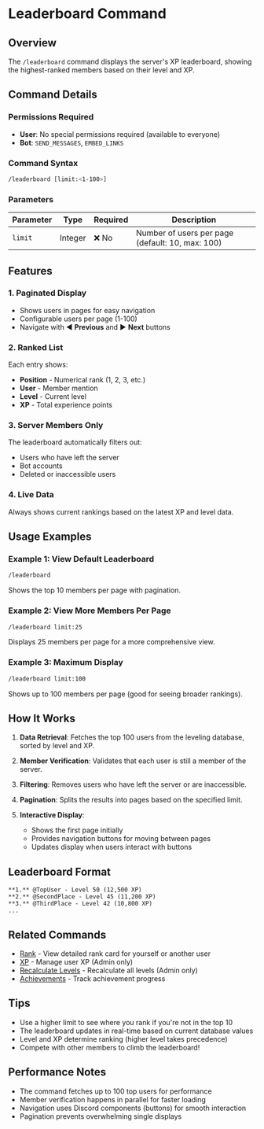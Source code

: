 # Leaderboard Command

## Overview

The `/leaderboard` command displays the server's XP leaderboard, showing the highest-ranked members based on their level and XP.

## Command Details

### Permissions Required

* **User**: No special permissions required (available to everyone)
* **Bot**: `SEND_MESSAGES`, `EMBED_LINKS`

### Command Syntax

```bash
/leaderboard [limit:<1-100>]
```

### Parameters

| Parameter | Type | Required | Description |
|-----------|------|----------|-------------|
| `limit` | Integer | ❌ No | Number of users per page (default: 10, max: 100) |

## Features

### 1. **Paginated Display**

* Shows users in pages for easy navigation
* Configurable users per page (1-100)
* Navigate with ◀️ **Previous** and ▶️ **Next** buttons

### 2. **Ranked List**

Each entry shows:

* **Position** - Numerical rank (1, 2, 3, etc.)
* **User** - Member mention
* **Level** - Current level
* **XP** - Total experience points

### 3. **Server Members Only**

The leaderboard automatically filters out:

* Users who have left the server
* Bot accounts
* Deleted or inaccessible users

### 4. **Live Data**

Always shows current rankings based on the latest XP and level data.

## Usage Examples

### Example 1: View Default Leaderboard

```bash
/leaderboard
```

Shows the top 10 members per page with pagination.

### Example 2: View More Members Per Page

```bash
/leaderboard limit:25
```

Displays 25 members per page for a more comprehensive view.

### Example 3: Maximum Display

```bash
/leaderboard limit:100
```

Shows up to 100 members per page (good for seeing broader rankings).

## How It Works

1. **Data Retrieval**: Fetches the top 100 users from the leveling database, sorted by level and XP.

2. **Member Verification**: Validates that each user is still a member of the server.

3. **Filtering**: Removes users who have left the server or are inaccessible.

4. **Pagination**: Splits the results into pages based on the specified limit.

5. **Interactive Display**:
   * Shows the first page initially
   * Provides navigation buttons for moving between pages
   * Updates display when users interact with buttons

## Leaderboard Format

```text
**1.** @TopUser - Level 50 (12,500 XP)
**2.** @SecondPlace - Level 45 (11,200 XP)
**3.** @ThirdPlace - Level 42 (10,800 XP)
...
```

## Related Commands

* [Rank](rank.md) - View detailed rank card for yourself or another user
* [XP](../utility/xp.md) - Manage user XP (Admin only)
* [Recalculate Levels](../utility/recalculate-levels.md) - Recalculate all levels (Admin only)
* [Achievements](achievements.md) - Track achievement progress

## Tips

* Use a higher limit to see where you rank if you're not in the top 10
* The leaderboard updates in real-time based on current database values
* Level and XP determine ranking (higher level takes precedence)
* Compete with other members to climb the leaderboard!

## Performance Notes

* The command fetches up to 100 top users for performance
* Member verification happens in parallel for faster loading
* Navigation uses Discord components (buttons) for smooth interaction
* Pagination prevents overwhelming single displays
